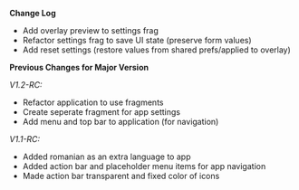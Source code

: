 **Change Log**
* Add overlay preview to settings frag
* Refactor settings frag to save UI state (preserve form values)
* Add reset settings (restore values from shared prefs/applied to overlay)


**Previous Changes for Major Version**

*V1.2-RC:*
* Refactor application to use fragments
* Create seperate fragment for app settings
* Add menu and top bar to application (for navigation)

*V1.1-RC:*
* Added romanian as an extra language to app
* Added action bar and placeholder menu items for app navigation
* Made action bar transparent and fixed color of icons
